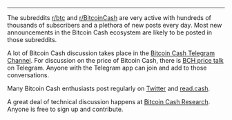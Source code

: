 ---
The subreddits [r/btc](https://www.reddit.com/r/btc/) and [r/BitcoinCash](https://www.reddit.com/r/Bitcoincash/) are very active with hundreds of thousands of subscribers and a plethora of new posts every day. Most new announcements in the Bitcoin Cash ecosystem are likely to be posted in those subreddits.

A lot of Bitcoin Cash discussion takes place in the [Bitcoin Cash Telegram Channel](https://t.me/bchchannel). For discussion on the price of Bitcoin Cash, there is [BCH price talk](https://t.me/bchpricechannel) on Telegram. Anyone with the Telegram app can join and add to those conversations.

Many Bitcoin Cash enthusiasts post regularly on [Twitter](https://twitter.com/search?q=bitcoin%20cash&src=typed_query) and [read.cash](https://read.cash/).

A great deal of technical discussion happens at [Bitcoin Cash Research](https://bitcoincashresearch.org/). Anyone is free to sign up and contribute.
